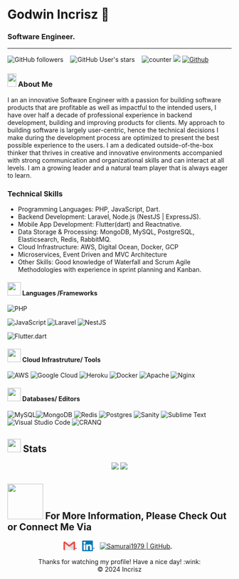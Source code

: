 

# Godwin Incrisz 👋
### Software Engineer.
---
<img alt="GitHub followers" src="https://img.shields.io/github/followers/incrisz?style=social"> &nbsp;&nbsp; <img alt="GitHub User's stars" src="https://img.shields.io/github/stars/incrisz?style=social"> &nbsp;&nbsp; ![counter](https://en45p9rvivielwz.m.pipedream.net)
![](https://visitor-badge.laobi.icu/badge?page_id=Incrisz.Incrisz)
[![Github](https://img.shields.io/github/followers/CharalambosIoannou?label=Follow&style=social)](https://github.com/Incrisz)

### <img src="https://raw.githubusercontent.com/nixin72/nixin72/master/wave.gif" height="30px" width="20px"></img> About Me
I an an innovative Software Engineer with a passion for building software products that are profitable as well as impactful to the intended users, I have over half a decade of  professional experience in backend development, building and improving products for clients.
My approach to building software is largely user-centric, hence the technical decisions I make during the development process are optimized to present the best possible experience to the users.
I am a dedicated outside-of-the-box thinker that thrives in creative and innovative environments accompanied with strong communication and organizational skills and can interact at all levels. I am a growing leader and a natural team player that is always eager to learn.

### Technical Skills
* Programming Languages: PHP, JavaScript, Dart.
* Backend Development: Laravel, Node.js (NestJS | ExpressJS).
* Mobile App Development: Flutter(dart) and Reactnative.
* Data Storage & Processing: MongoDB, MySQL, PostgreSQL, Elasticsearch, Redis, RabbitMQ.
* Cloud Infrastructure: AWS, Digital Ocean, Docker, GCP
* Microservices, Event Driven and MVC Architecture
* Other Skills: Good knowledge of Waterfall and Scrum Agile Methodologies with experience in sprint planning and Kanban. 


#### <img src="https://media2.giphy.com/media/QssGEmpkyEOhBCb7e1/giphy.gif?cid=ecf05e47a0n3gi1bfqntqmob8g9aid1oyj2wr3ds3mg700bl&rid=giphy.gif" height="30px" width="30px"> Languages /Frameworks
![PHP](https://img.shields.io/badge/php-%23777BB4.svg?style=for-the-badge&logo=php&logoColor=white)

![JavaScript](https://img.shields.io/badge/javascript-%23323330.svg?style=for-the-badge&logo=javascript&logoColor=%23F7DF1E)
![Laravel](https://img.shields.io/badge/laravel-%23FF2D20.svg?style=for-the-badge&logo=laravel&logoColor=white)
![NestJS](https://img.shields.io/badge/nestjs-%23E0234E.svg?style=for-the-badge&logo=nestjs&logoColor=white)

![Flutter.dart](https://img.shields.io/badge/flutter-%2300ADD8.svg?style=for-the-badge&logo=flutter.dart&logoColor=white)



#### <img src="https://media2.giphy.com/media/QssGEmpkyEOhBCb7e1/giphy.gif?cid=ecf05e47a0n3gi1bfqntqmob8g9aid1oyj2wr3ds3mg700bl&rid=giphy.gif" height="30px" width="30px"> Cloud Infrastruture/ Tools
![AWS](https://img.shields.io/badge/AWS-%23FF9900.svg?style=for-the-badge&logo=amazon-aws&logoColor=white)
![Google Cloud](https://img.shields.io/badge/GoogleCloud-%234285F4.svg?style=for-the-badge&logo=google-cloud&logoColor=white)
![Heroku](https://img.shields.io/badge/heroku-%23430098.svg?style=for-the-badge&logo=heroku&logoColor=white)
![Docker](https://img.shields.io/badge/docker-%230db7ed.svg?style=for-the-badge&logo=docker&logoColor=white)
![Apache](https://img.shields.io/badge/apache-%23D42029.svg?style=for-the-badge&logo=apache&logoColor=white)
![Nginx](https://img.shields.io/badge/nginx-%23009639.svg?style=for-the-badge&logo=nginx&logoColor=white)

#### <img src="https://media2.giphy.com/media/QssGEmpkyEOhBCb7e1/giphy.gif?cid=ecf05e47a0n3gi1bfqntqmob8g9aid1oyj2wr3ds3mg700bl&rid=giphy.gif" height="30px" width="30px"> Databases/ Editors
![MySQL](https://img.shields.io/badge/mysql-%2300f.svg?style=for-the-badge&logo=mysql&logoColor=white)![MongoDB](https://img.shields.io/badge/MongoDB-%234ea94b.svg?style=for-the-badge&logo=mongodb&logoColor=white)
![Redis](https://img.shields.io/badge/redis-%23DD0031.svg?style=for-the-badge&logo=redis&logoColor=white)
![Postgres](https://img.shields.io/badge/postgres-%23316192.svg?style=for-the-badge&logo=postgresql&logoColor=white)
![Sanity](https://img.shields.io/badge/Sanity-0f0f0f?&style=for-the-badge&logo=sanity&logoColor=white)
![Sublime Text](https://img.shields.io/badge/sublime_text-%23575757.svg?style=for-the-badge&logo=sublime-text&logoColor=important)
![Visual Studio Code](https://img.shields.io/badge/Visual%20Studio%20Code-0078d7.svg?style=for-the-badge&logo=visual-studio-code&logoColor=white)
![CRANQ](https://img.shields.io/badge/cranq-cranq-orange)




## <img src="https://media0.giphy.com/media/cNZqrH5IzOG0xrlWks/giphy.gif?cid=ecf05e47map255q427en9uprqc1sb0unjq5k4fnqg5pmhhs4&rid=giphy.gif&ct=s" height="30px" width="30px"> Stats

<div align="center">
  <img src="https://github-readme-streak-stats.herokuapp.com/?user=incrisz&theme=algolia&background=0d1117&hide_border=true" />
  <img src="https://activity-graph.herokuapp.com/graph?username=incrisz&theme=react-dark"/>
</div>

## <img src='https://raw.githubusercontent.com/ShahriarShafin/ShahriarShafin/main/Assets/handshake.gif' height="80px" width="80px"> For More Information, Please Check Out or Connect Me Via


<p align="center">
<!--    <img src="https://activity-graph.herokuapp.com/graph?username=airondev&theme=react-dark"/>
  <img src="https://github-readme-stats.vercel.app/api/wakatime?username=@airondev"/> -->
  <a href="mailto:increasegodwin1@gmail.com" >
    <img align="center" alt="incrisz | Gmail" width="26px" src="https://github.com/SatYu26/SatYu26/blob/master/Assets/Gmail.svg" />
  </a> &nbsp;&nbsp;
  
  <a href="linkedin.com/in/increase-godwin-506473214/" target="_blank">
    <img align="center" alt="Incrisz | Linkedin" width="24px" src="https://github.com/SatYu26/SatYu26/blob/master/Assets/Linkedin.svg" />
  </a> &nbsp;&nbsp;
  
  <a href="https://profile-summary-for-github.herokuapp.com/user/incrisz" target="_blank">
    <img align="center" alt="Samurai1979 | GitHub" width="26px" src="https://upload.wikimedia.org/wikipedia/commons/thumb/a/ae/Github-desktop-logo-symbol.svg/1024px-Github-desktop-logo-symbol.svg.png" />
  </a> &nbsp;&nbsp;
<p> 

<div align="center">
  Thanks for watching my profile! Have a nice day! :wink: <br/>
  &copy; 2024 Incrisz
</div>
